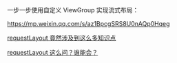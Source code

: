 
一步一步使用自定义 ViewGroup 实现流式布局：

https://mp.weixin.qq.com/s/az1BpcgSRS8U0nAQp0Hqeg

[requestLayout 竟然涉及到这么多知识点](https://mp.weixin.qq.com/s/moQq-Ga9pSSFP5amYqYkkw)

[requestLayout 这么问？谁能会？](https://mp.weixin.qq.com/s/BeYCM6AUsJ9qzhb5_XAweQ)




